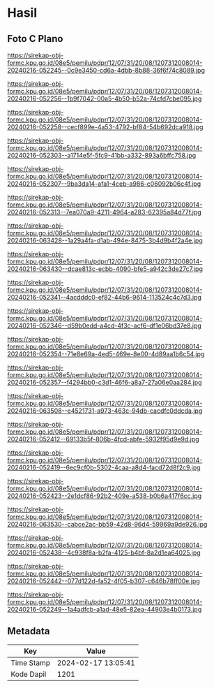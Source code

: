 # Hasil

## Foto C Plano

https://sirekap-obj-formc.kpu.go.id/08e5/pemilu/pdpr/12/07/31/20/08/1207312008014-20240216-052245--0c9e3450-cd6a-4dbb-8b88-36f6f74c8089.jpg

https://sirekap-obj-formc.kpu.go.id/08e5/pemilu/pdpr/12/07/31/20/08/1207312008014-20240216-052256--1b9f7042-00a5-4b50-b52a-74cfd7cbe095.jpg

https://sirekap-obj-formc.kpu.go.id/08e5/pemilu/pdpr/12/07/31/20/08/1207312008014-20240216-052258--cecf899e-4a53-4792-bf84-54b692dca918.jpg

https://sirekap-obj-formc.kpu.go.id/08e5/pemilu/pdpr/12/07/31/20/08/1207312008014-20240216-052303--a1714e5f-5fc9-41bb-a332-893a6bffc758.jpg

https://sirekap-obj-formc.kpu.go.id/08e5/pemilu/pdpr/12/07/31/20/08/1207312008014-20240216-052307--9ba3da14-afa1-4ceb-a986-c06092b06c4f.jpg

https://sirekap-obj-formc.kpu.go.id/08e5/pemilu/pdpr/12/07/31/20/08/1207312008014-20240216-052313--7ea070a9-4211-4964-a283-62395a84d77f.jpg

https://sirekap-obj-formc.kpu.go.id/08e5/pemilu/pdpr/12/07/31/20/08/1207312008014-20240216-063428--1a29a4fa-d1ab-494e-8475-3b4d9b4f2a4e.jpg

https://sirekap-obj-formc.kpu.go.id/08e5/pemilu/pdpr/12/07/31/20/08/1207312008014-20240216-063430--dcae813c-ecbb-4090-bfe5-a942c3de27c7.jpg

https://sirekap-obj-formc.kpu.go.id/08e5/pemilu/pdpr/12/07/31/20/08/1207312008014-20240216-052341--4acdddc0-ef82-44b6-9614-113524c4c7d3.jpg

https://sirekap-obj-formc.kpu.go.id/08e5/pemilu/pdpr/12/07/31/20/08/1207312008014-20240216-052346--d59b0edd-a4cd-4f3c-acf6-df1e06bd37e8.jpg

https://sirekap-obj-formc.kpu.go.id/08e5/pemilu/pdpr/12/07/31/20/08/1207312008014-20240216-052354--71e8e69a-4ed5-469e-8e00-4d89aa1b6c54.jpg

https://sirekap-obj-formc.kpu.go.id/08e5/pemilu/pdpr/12/07/31/20/08/1207312008014-20240216-052357--f4294bb0-c3d1-46f6-a8a7-27a06e0aa284.jpg

https://sirekap-obj-formc.kpu.go.id/08e5/pemilu/pdpr/12/07/31/20/08/1207312008014-20240216-063508--e4521731-a973-463c-94db-cacdfc0ddcda.jpg

https://sirekap-obj-formc.kpu.go.id/08e5/pemilu/pdpr/12/07/31/20/08/1207312008014-20240216-052412--69133b5f-806b-4fcd-abfe-5932f95d9e9d.jpg

https://sirekap-obj-formc.kpu.go.id/08e5/pemilu/pdpr/12/07/31/20/08/1207312008014-20240216-052419--6ec9cf0b-5302-4caa-a8d4-facd72d8f2c9.jpg

https://sirekap-obj-formc.kpu.go.id/08e5/pemilu/pdpr/12/07/31/20/08/1207312008014-20240216-052423--2e1dcf86-92b2-409e-a538-b0b6a417f6cc.jpg

https://sirekap-obj-formc.kpu.go.id/08e5/pemilu/pdpr/12/07/31/20/08/1207312008014-20240216-063530--cabce2ac-bb59-42d8-96d4-59969a9de926.jpg

https://sirekap-obj-formc.kpu.go.id/08e5/pemilu/pdpr/12/07/31/20/08/1207312008014-20240216-052438--4c938f8a-b2fa-4125-b4bf-8a2d1ea64025.jpg

https://sirekap-obj-formc.kpu.go.id/08e5/pemilu/pdpr/12/07/31/20/08/1207312008014-20240216-052442--077d122d-fa52-4f05-b307-c646b78ff00e.jpg

https://sirekap-obj-formc.kpu.go.id/08e5/pemilu/pdpr/12/07/31/20/08/1207312008014-20240216-052249--1a4adfcb-a1ad-48e5-82ea-44903e4b0173.jpg


## Metadata

| Key        | Value               |
| ---------- | ------------------- |
| Time Stamp | 2024-02-17 13:05:41 |
| Kode Dapil | 1201                |



